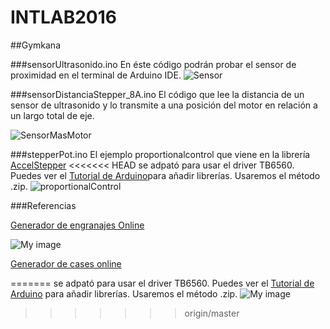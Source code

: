 # INTLAB2016
##Gymkana

###sensorUltrasonido.ino
En éste código podrán probar el sensor de proximidad en el terminal de Arduino IDE.
![Sensor](https://github.com/pedroil/INTLAB2016/blob/master/img/HC-SR04.png)

###sensorDistanciaStepper_8A.ino
El código que lee la distancia de un sensor de ultrasonido y lo transmite a una posición del motor en relación a un largo total de eje.

![SensorMasMotor](https://github.com/pedroil/INTLAB2016/blob/master/img/sensorDIstanciaStepper.png)

###stepperPot.ino
El ejemplo proportionalcontrol que viene en la librería [AccelStepper](http://www.airspayce.com/mikem/arduino/AccelStepper/)
<<<<<<< HEAD
 se adpató para usar el driver TB6560. Puedes ver el [Tutorial de Arduino](https://www.arduino.cc/en/Guide/Libraries)para añadir librerías. Usaremos el método .zip.
![proportionalControl](https://github.com/pedroil/INTLAB2016/blob/master/img/potenciometro.png)

###Referencias

[Generador de engranajes Online](http://geargenerator.com/)

![My image](https://github.com/pedroil/INTLAB2016/blob/master/img/gear.png)

[Generador de cases online](http://www.makercase.com/)






=======
 se adpató para usar el driver TB6560. Puedes ver el [Tutorial de Arduino](https://www.arduino.cc/en/Guide/Libraries) para añadir librerías. Usaremos el método .zip.
![My image](https://github.com/pedroil/INTLAB2016/blob/master/img/potenciometro.png)
>>>>>>> origin/master





